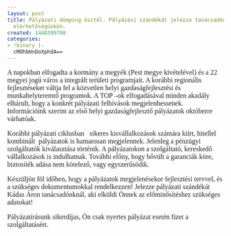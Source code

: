 ```yaml
---
layout: post
title: Pályázati dömping ősztől. Pályázási szándékát jelezze tanácsadónknak  info@goldconsulting.eu
  elérhetőségünkön.
created: 1440399708
categories:
- !binary |-
  cMOhbHnDoXphdA==
---
```

<p style="margin-right: 0cm; margin-left: 0cm; font-size: 12pt; font-family: 'Times New Roman', serif; color: #222222;">A napokban elfogadta a kormány a megyék (Pest megye kivételével) és a 22 megyei jogú város a integrált területi programjait. A korábbi regionális fejlesztéseket váltja fel a közvetlen helyi gazdaságfejlesztési és munkahelyteremtő programok. A TOP –ok elfogadásával minden akadály elhárult, hogy a konkrét pályázati felhívások megjelenhessenek. Információink szerint az első helyi gazdaságfejlesztő pályázatok októberre várhatóak.<span style="text-decoration: underline;"></span><span style="text-decoration: underline;"></span></p><p style="margin-right: 0cm; margin-left: 0cm; font-size: 12pt; font-family: 'Times New Roman', serif; color: #222222;">Korábbi pályázati ciklusban &nbsp;&nbsp;sikeres kisvállalkozások számára kiírt, hitellel kombinált &nbsp;pályázatok is hamarosan megjelennek. Jelenleg a pénzügyi szolgáltatók kiválasztása történik. A pályázatokon a szolgáltató, kereskedő vállalkozások is indulhatnak. További előny, hogy bővült a garanciák köre, biztosíték adása nem kötelező, vagy egyszerűsödik.<span style="text-decoration: underline;"></span><span style="text-decoration: underline;"></span></p><p style="margin-right: 0cm; margin-left: 0cm; font-size: 12pt; font-family: 'Times New Roman', serif; color: #222222;">Készüljön föl időben, hogy a pályázatok megjelenésekor fejlesztési tervvel, és a szükséges dokumentumokkal rendelkezzen! Jelezze pályázati szándékát Kádas Áron tanácsadónknál, aki elküldi Önnek az előminősítéshez szükséges adatokat!</p><p style="margin-right: 0cm; margin-left: 0cm; font-size: 12pt; font-family: 'Times New Roman', serif; color: #222222;">Pályázatírásunk sikerdíjas, Ön csak nyertes pályázat esetén fizet a szolgáltatásért.</p>
